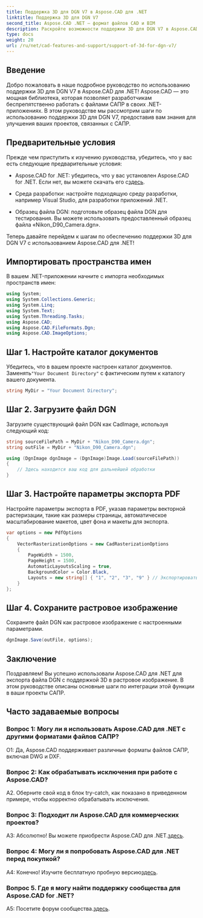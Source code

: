 ```yaml
---
title: Поддержка 3D для DGN V7 в Aspose.CAD для .NET
linktitle: Поддержка 3D для DGN V7
second_title: Aspose.CAD .NET — формат файлов CAD и BIM
description: Раскройте возможности поддержки 3D для DGN V7 в Aspose.CAD для .NET. Следуйте нашему пошаговому руководству.
type: docs
weight: 20
url: /ru/net/cad-features-and-support/support-of-3d-for-dgn-v7/
---
```

## Введение

Добро пожаловать в наше подробное руководство по использованию поддержки 3D для DGN V7 в Aspose.CAD для .NET! Aspose.CAD — это мощная библиотека, которая позволяет разработчикам беспрепятственно работать с файлами САПР в своих .NET-приложениях. В этом руководстве мы рассмотрим шаги по использованию поддержки 3D для DGN V7, предоставив вам знания для улучшения ваших проектов, связанных с САПР.

## Предварительные условия

Прежде чем приступить к изучению руководства, убедитесь, что у вас есть следующие предварительные условия:

-  Aspose.CAD for .NET: убедитесь, что у вас установлен Aspose.CAD for .NET. Если нет, вы можете скачать его с[здесь](https://releases.aspose.com/cad/net/).

- Среда разработки: настройте подходящую среду разработки, например Visual Studio, для разработки приложений .NET.

- Образец файла DGN: подготовьте образец файла DGN для тестирования. Вы можете использовать предоставленный образец файла «Nikon_D90_Camera.dgn».

Теперь давайте перейдем к шагам по обеспечению поддержки 3D для DGN V7 с использованием Aspose.CAD для .NET!

## Импортировать пространства имен

В вашем .NET-приложении начните с импорта необходимых пространств имен:

```csharp
using System;
using System.Collections.Generic;
using System.Linq;
using System.Text;
using System.Threading.Tasks;
using Aspose.CAD;
using Aspose.CAD.FileFormats.Dgn;
using Aspose.CAD.ImageOptions;
```

## Шаг 1. Настройте каталог документов

 Убедитесь, что в вашем проекте настроен каталог документов. Заменять`"Your Document Directory"` с фактическим путем к каталогу вашего документа.

```csharp
string MyDir = "Your Document Directory";
```

## Шаг 2. Загрузите файл DGN

Загрузите существующий файл DGN как CadImage, используя следующий код:

```csharp
string sourceFilePath = MyDir + "Nikon_D90_Camera.dgn";
string outFile = MyDir + "Nikon_D90_Camera.dgn";

using (DgnImage dgnImage = (DgnImage)Image.Load(sourceFilePath))
{
    // Здесь находится ваш код для дальнейшей обработки
}
```

## Шаг 3. Настройте параметры экспорта PDF

Настройте параметры экспорта в PDF, указав параметры векторной растеризации, такие как размеры страницы, автоматическое масштабирование макетов, цвет фона и макеты для экспорта.

```csharp
var options = new PdfOptions
{
    VectorRasterizationOptions = new CadRasterizationOptions
    {
        PageWidth = 1500,
        PageHeight = 1500,
        AutomaticLayoutsScaling = true,
        BackgroundColor = Color.Black,
        Layouts = new string[] { "1", "2", "3", "9" } // Экспортировать только указанные представления
    }
};
```

## Шаг 4. Сохраните растровое изображение

Сохраните файл DGN как растровое изображение с настроенными параметрами.

```csharp
dgnImage.Save(outFile, options);
```

## Заключение

Поздравляем! Вы успешно использовали Aspose.CAD для .NET для экспорта файла DGN с поддержкой 3D в растровое изображение. В этом руководстве описаны основные шаги по интеграции этой функции в ваши проекты САПР.

## Часто задаваемые вопросы

### Вопрос 1: Могу ли я использовать Aspose.CAD для .NET с другими форматами файлов САПР?

О1: Да, Aspose.CAD поддерживает различные форматы файлов САПР, включая DWG и DXF.

### Вопрос 2: Как обрабатывать исключения при работе с Aspose.CAD?

A2. Оберните свой код в блок try-catch, как показано в приведенном примере, чтобы корректно обрабатывать исключения.

### Вопрос 3: Подходит ли Aspose.CAD для коммерческих проектов?

 А3: Абсолютно! Вы можете приобрести Aspose.CAD для .NET.[здесь](https://purchase.aspose.com/buy).

### Вопрос 4: Могу ли я попробовать Aspose.CAD для .NET перед покупкой?

А4: Конечно! Изучите бесплатную пробную версию[здесь](https://releases.aspose.com/).

### Вопрос 5. Где я могу найти поддержку сообщества для Aspose.CAD for .NET?

 A5: Посетите форум сообщества.[здесь](https://forum.aspose.com/c/cad/19).